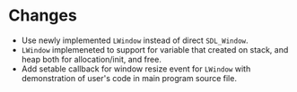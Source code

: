 # Changes

* Use newly implemented `LWindow` instead of direct `SDL_Window`.
* `LWindow` implemeneted to support for variable that created on stack, and heap both for allocation/init, and free.
* Add setable callback for window resize event for `LWindow` with demonstration of user's code in main program source file.

